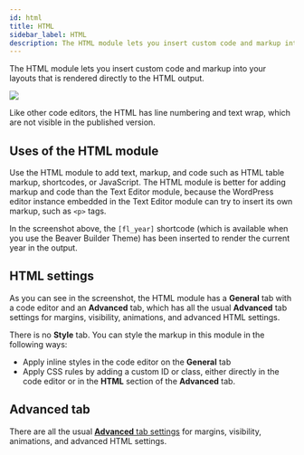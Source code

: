 ```yaml
---
id: html
title: HTML
sidebar_label: HTML
description: The HTML module lets you insert custom code and markup into your layouts, rendered directly in the HTML output. 
---
```


The HTML module lets you insert custom code and markup into your layouts that is rendered directly to the HTML output.

![](/img/html-module-2.png)

Like other code editors, the HTML has line numbering and text wrap, which are not visible in the published version.

## Uses of the HTML module

Use the HTML module to add text, markup, and code such as HTML table markup,
shortcodes, or JavaScript. The HTML module is better for adding markup and
code than the Text Editor module, because the WordPress editor instance
embedded in the Text Editor module can try to insert its own markup, such as
`<p>` tags.

In the screenshot above, the `[fl_year]` shortcode (which is available when
you use the Beaver Builder Theme) has been inserted to render the current year
in the output.

##  HTML settings

As you can see in the screenshot, the HTML module has a **General** tab with a
code editor and an **Advanced** tab, which has all the usual **Advanced** tab
settings for margins, visibility, animations, and advanced HTML settings.

There is no **Style** tab. You can style the markup in this module in the
following ways:

  * Apply inline styles in the code editor on the **General** tab
  * Apply CSS rules by adding a custom ID or class, either directly in the code editor or in the **HTML** section of the **Advanced** tab.

## Advanced tab

There are all the usual [**Advanced** tab settings](/beaver-builder/layouts/advanced-tab-rows-columns-modules.md) for margins, visibility, animations, and advanced HTML settings.


